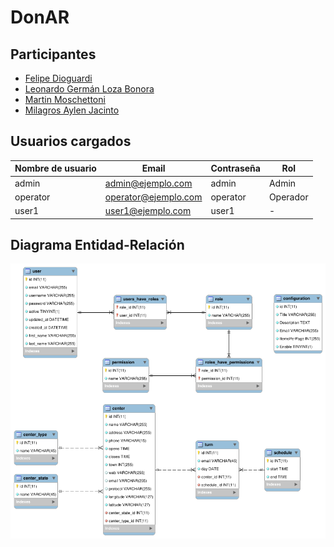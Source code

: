 # DonAR

## Participantes

- [Felipe Dioguardi](https://github.com/fdioguardi)
- [Leonardo Germán Loza Bonora](https://github.com/keykor)
- [Martin Moschettoni](https://github.com/nettaros)
- [Milagros Aylen Jacinto](https://github.com/lorylan)

## Usuarios cargados

| Nombre de usuario | Email                | Contraseña | Rol      |
| ----------------- | -------------------- | ---------- | -------- |
| admin             | admin@ejemplo.com    | admin      | Admin    |
| operator          | operator@ejemplo.com | operator   | Operador |
| user1             | user1@ejemplo.com    | user1      | -        |

## Diagrama Entidad-Relación

![Diagrama Entidad-Relación](docs/ER_diagram.png)
